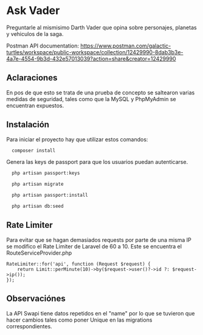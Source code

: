 
# Ask Vader

Preguntarle al mismisimo Darth Vader que opina sobre personajes, planetas y vehiculos de la saga.

Postman API documentation: https://www.postman.com/galactic-turtles/workspace/public-workspace/collection/12429990-8dab3b3e-4a7e-4554-9b3d-432e57013039?action=share&creator=12429990






## Aclaraciones

En pos de que esto se trata de una prueba de concepto se saltearon varias medidas de seguridad, tales como que la MySQL y PhpMyAdmin se encuentran expuestos.


## Instalación

Para iniciar el proyecto hay que utilizar estos comandos:

```bash
  composer install
```

Genera las keys de passport para que los usuarios puedan autenticarse.

    
```bash
  php artisan passport:keys
```

```bash
  php artisan migrate
```

```bash
  php artisan passport:install
```

```bash
  php artisan db:seed
```
## Rate Limiter

Para evitar que se hagan demasiados requests por parte de una misma IP se modifico el Rate Limiter de Laravel de 60 a 10. Este se encuentra el RouteServiceProvider.php

```code
RateLimiter::for('api', function (Request $request) {
    return Limit::perMinute(10)->by($request->user()?->id ?: $request->ip());
});
```
## Observaciónes

La API Swapi tiene datos repetidos en el "name" por lo que se tuvieron que hacer cambios tales como poner Unique en las migrations correspondientes.

